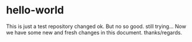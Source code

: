 # hello-world
This is just a test repository
changed ok.
But no so good. still trying...
Now we have some new and fresh changes
in this document.
thanks/regards.
